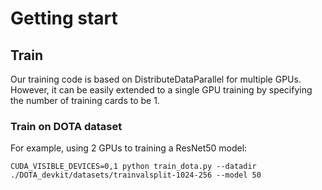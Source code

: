 # Getting start 
## Train
Our training code is based on DistributeDataParallel for multiple GPUs. However, it can be easily extended to a single GPU training by specifying the number of training cards to be 1.
### Train on DOTA dataset 
For example, using 2 GPUs to training a ResNet50 model:
```
CUDA_VISIBLE_DEVICES=0,1 python train_dota.py --datadir ./DOTA_devkit/datasets/trainvalsplit-1024-256 --model 50 
```
